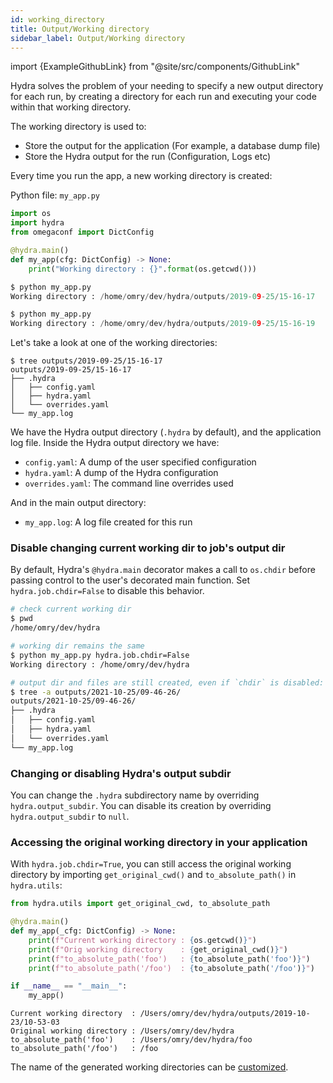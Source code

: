 ```yaml
---
id: working_directory
title: Output/Working directory
sidebar_label: Output/Working directory
---
```


import {ExampleGithubLink} from "@site/src/components/GithubLink"

<ExampleGithubLink to="examples/tutorials/basic/running_your_hydra_app/3_working_directory"/>

Hydra solves the problem of your needing to specify a new output directory for each run, by 
creating a directory for each run and executing your code within that working directory.

The working directory is used to:
* Store the output for the application (For example, a database dump file)
* Store the Hydra output for the run (Configuration, Logs etc)

Every time you run the app, a new working directory is created:

Python file: `my_app.py`
```python
import os
import hydra
from omegaconf import DictConfig

@hydra.main()
def my_app(cfg: DictConfig) -> None:
    print("Working directory : {}".format(os.getcwd()))

$ python my_app.py
Working directory : /home/omry/dev/hydra/outputs/2019-09-25/15-16-17

$ python my_app.py
Working directory : /home/omry/dev/hydra/outputs/2019-09-25/15-16-19
```

Let's take a look at one of the working directories:
```text
$ tree outputs/2019-09-25/15-16-17
outputs/2019-09-25/15-16-17
├── .hydra
│   ├── config.yaml
│   ├── hydra.yaml
│   └── overrides.yaml
└── my_app.log
```

We have the Hydra output directory (`.hydra` by default), and the application log file.
Inside the Hydra output directory we have:
* `config.yaml`: A dump of the user specified configuration
* `hydra.yaml`: A dump of the Hydra configuration
* `overrides.yaml`: The command line overrides used

And in the main output directory:
* `my_app.log`: A log file created for this run

### Disable changing current working dir to job's output dir

By default, Hydra's `@hydra.main` decorator makes a call to `os.chdir` before passing control to the user's decorated main function.
Set `hydra.job.chdir=False` to disable this behavior.
```bash
# check current working dir
$ pwd  
/home/omry/dev/hydra

# working dir remains the same
$ python my_app.py hydra.job.chdir=False
Working directory : /home/omry/dev/hydra

# output dir and files are still created, even if `chdir` is disabled:
$ tree -a outputs/2021-10-25/09-46-26/
outputs/2021-10-25/09-46-26/
├── .hydra
│   ├── config.yaml
│   ├── hydra.yaml
│   └── overrides.yaml
└── my_app.log
```


### Changing or disabling Hydra's output subdir 
You can change the `.hydra` subdirectory name by overriding `hydra.output_subdir`.
You can disable its creation by overriding `hydra.output_subdir` to `null`. 


### Accessing the original working directory in your application

With `hydra.job.chdir=True`, you can still access the original working directory by importing `get_original_cwd()` and `to_absolute_path()` in `hydra.utils`:

```python
from hydra.utils import get_original_cwd, to_absolute_path

@hydra.main()
def my_app(_cfg: DictConfig) -> None:
    print(f"Current working directory : {os.getcwd()}")
    print(f"Orig working directory    : {get_original_cwd()}")
    print(f"to_absolute_path('foo')   : {to_absolute_path('foo')}")
    print(f"to_absolute_path('/foo')  : {to_absolute_path('/foo')}")

if __name__ == "__main__":
    my_app()
```

```text title="$ python examples/tutorial/8_working_directory/original_cwd.py"
Current working directory  : /Users/omry/dev/hydra/outputs/2019-10-23/10-53-03
Original working directory : /Users/omry/dev/hydra
to_absolute_path('foo')    : /Users/omry/dev/hydra/foo
to_absolute_path('/foo')   : /foo
```


The name of the generated working directories can be [customized](/configure_hydra/workdir.md).
